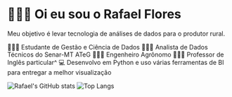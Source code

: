 # 👱🏼‍♂️ Oi eu sou o Rafael Flores

Meu objetivo é levar tecnologia de análises de dados para o produtor rural.

👨🏼‍💻 Estudante de Gestão e Ciência de Dados
🕵🏼‍♂️ Analista de Dados Técnicos do Senar-MT ATeG
👨🏼‍🌾 Engenheiro Agrônomo
👨🏼‍🏫 Professor de Inglês particular^
💻 Desenvolvo em Python e uso várias ferramentas de BI para entregar a melhor visualização

![Rafael's GitHub stats](https://github-readme-stats.vercel.app/api?username=RafaelFlores&show_icons=true&theme=radical)
![Top Langs](https://github-readme-stats.vercel.app/api/top-langs/?username=RafaelFlores&langs_count=3)

